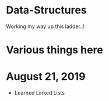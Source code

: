 # Data-Structures
Working my way up this ladder..!


# Various things here

# August 21, 2019
+ Learned Linked Lists
